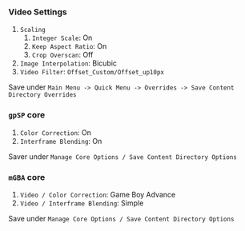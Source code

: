 ###  Video Settings

1. `Scaling`
   1. `Integer Scale`: On 
   2. `Keep Aspect Ratio`: On 
   3. `Crop Overscan`: Off
2. `Image Interpolation`: Bicubic 
3. `Video Filter`: `Offset_Custom/Offset_up10px`

Save under `Main Menu -> Quick Menu -> Overrides -> Save Content Directory Overrides`

### `gpSP` core
1. `Color Correction`: On
2. `Interframe Blending`: On
  
Saver under `Manage Core Options / Save Content Directory Options`

### `mGBA` core
1. `Video / Color Correction`: Game Boy Advance
2. `Video / Interframe Blending`: Simple

Save under `Manage Core Options / Save Content Directory Options`

